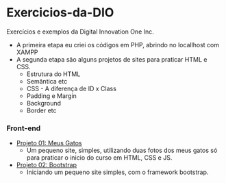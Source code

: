 # Exercicios-da-DIO
Exercícios e exemplos da Digital Innovation One Inc.
 * A primeira etapa eu criei os códigos em PHP, abrindo no locallhost com XAMPP
 * A segunda etapa são alguns projetos de sites para praticar HTML e CSS.
   * Estrutura do HTML 
   * Semântica etc
   * CSS - A diferença de ID x Class
   * Padding e Margin
   * Background
   * Border etc
### Front-end
* [Projeto 01: Meus Gatos](https://github.com/PBPaschoal/Exercicios-da-DIO/tree/main/Projeto%2001/Curso%20Dio%20-%20Meus%20Gatos)
  * Um pequeno site, simples, utilizando duas fotos dos meus gatos só para praticar o inicio do curso em HTML, CSS e JS.
* [Projeto 02: Bootstrap](https://github.com/PBPaschoal/Exercicios-da-DIO/tree/main/Projeto%2002)
  * Iniciando um pequeno site simples, com o framework bootstrap.
